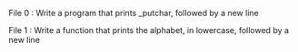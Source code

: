 File 0 : Write a program that prints _putchar, followed by a new line

File 1 : Write a function that prints the alphabet, in lowercase, followed by a new line
